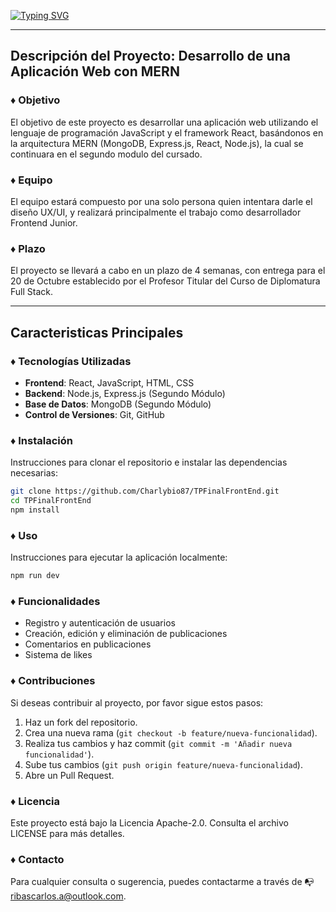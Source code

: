 [![Typing SVG](https://readme-typing-svg.demolab.com?font=Fira+Code&weight=700&size=30&pause=1000&random=false&width=435&lines=TP+Final+FrontEnd)](https://git.io/typing-svg)

----

## Descripción del Proyecto: Desarrollo de una Aplicación Web con MERN 



### ♦ Objetivo

El objetivo de este proyecto es desarrollar una aplicación web utilizando el lenguaje de programación JavaScript y el framework React, basándonos en la arquitectura MERN (MongoDB, Express.js, React, Node.js), la cual se continuara en el segundo modulo del cursado. 

### ♦ Equipo

El equipo estará compuesto por una solo persona quien intentara darle el diseño UX/UI, y realizará principalmente el trabajo como desarrollador Frontend Junior. 

### ♦ Plazo

El proyecto se llevará a cabo en un plazo de 4 semanas, con entrega para el 20 de Octubre establecido por el Profesor Titular del Curso de Diplomatura Full Stack.



---

## Caracteristicas Principales



### ♦ Tecnologías Utilizadas

- **Frontend**: React, JavaScript, HTML, CSS
- **Backend**: Node.js, Express.js (Segundo Módulo)
- **Base de Datos**: MongoDB (Segundo Módulo)
- **Control de Versiones**: Git, GitHub

### ♦ Instalación

Instrucciones para clonar el repositorio e instalar las dependencias necesarias:

```bash
git clone https://github.com/Charlybio87/TPFinalFrontEnd.git
cd TPFinalFrontEnd
npm install
```

### ♦ Uso

Instrucciones para ejecutar la aplicación localmente:

```bash
npm run dev
```

### ♦ Funcionalidades

- Registro y autenticación de usuarios
- Creación, edición y eliminación de publicaciones
- Comentarios en publicaciones
- Sistema de likes

### ♦ Contribuciones

Si deseas contribuir al proyecto, por favor sigue estos pasos:

1. Haz un fork del repositorio.
2. Crea una nueva rama (`git checkout -b feature/nueva-funcionalidad`).
3. Realiza tus cambios y haz commit (`git commit -m 'Añadir nueva funcionalidad'`).
4. Sube tus cambios (`git push origin feature/nueva-funcionalidad`).
5. Abre un Pull Request.

### ♦ Licencia

Este proyecto está bajo la Licencia Apache-2.0. Consulta el archivo LICENSE para más detalles.

### ♦ Contacto

Para cualquier consulta o sugerencia, puedes contactarme a través de 📭 ribascarlos.a@outlook.com.
